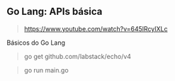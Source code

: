 ## Go Lang: APIs básica
> https://www.youtube.com/watch?v=645lRcyIXLc

Básicos do Go Lang

> go get github.com/labstack/echo/v4

> go run main.go